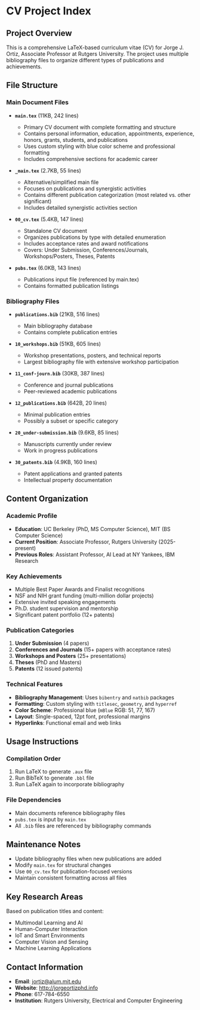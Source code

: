 # CV Project Index

## Project Overview
This is a comprehensive LaTeX-based curriculum vitae (CV) for Jorge J. Ortiz, Associate Professor at Rutgers University. The project uses multiple bibliography files to organize different types of publications and achievements.

## File Structure

### Main Document Files
- **`main.tex`** (11KB, 242 lines)
  - Primary CV document with complete formatting and structure
  - Contains personal information, education, appointments, experience, honors, grants, students, and publications
  - Uses custom styling with blue color scheme and professional formatting
  - Includes comprehensive sections for academic career

- **`_main.tex`** (2.7KB, 55 lines)
  - Alternative/simplified main file
  - Focuses on publications and synergistic activities
  - Contains different publication categorization (most related vs. other significant)
  - Includes detailed synergistic activities section

- **`00_cv.tex`** (5.4KB, 147 lines)
  - Standalone CV document
  - Organizes publications by type with detailed enumeration
  - Includes acceptance rates and award notifications
  - Covers: Under Submission, Conferences/Journals, Workshops/Posters, Theses, Patents

- **`pubs.tex`** (6.0KB, 143 lines)
  - Publications input file (referenced by main.tex)
  - Contains formatted publication listings

### Bibliography Files
- **`publications.bib`** (21KB, 516 lines)
  - Main bibliography database
  - Contains complete publication entries

- **`10_workshops.bib`** (51KB, 605 lines)
  - Workshop presentations, posters, and technical reports
  - Largest bibliography file with extensive workshop participation

- **`11_conf-journ.bib`** (30KB, 387 lines)
  - Conference and journal publications
  - Peer-reviewed academic publications

- **`12_publications.bib`** (642B, 20 lines)
  - Minimal publication entries
  - Possibly a subset or specific category

- **`20_under-submission.bib`** (9.6KB, 85 lines)
  - Manuscripts currently under review
  - Work in progress publications

- **`30_patents.bib`** (4.9KB, 160 lines)
  - Patent applications and granted patents
  - Intellectual property documentation

## Content Organization

### Academic Profile
- **Education**: UC Berkeley (PhD, MS Computer Science), MIT (BS Computer Science)
- **Current Position**: Associate Professor, Rutgers University (2025-present)
- **Previous Roles**: Assistant Professor, AI Lead at NY Yankees, IBM Research

### Key Achievements
- Multiple Best Paper Awards and Finalist recognitions
- NSF and NIH grant funding (multi-million dollar projects)
- Extensive invited speaking engagements
- Ph.D. student supervision and mentorship
- Significant patent portfolio (12+ patents)

### Publication Categories
1. **Under Submission** (4 papers)
2. **Conferences and Journals** (15+ papers with acceptance rates)
3. **Workshops and Posters** (25+ presentations)
4. **Theses** (PhD and Masters)
5. **Patents** (12 issued patents)

### Technical Features
- **Bibliography Management**: Uses `bibentry` and `natbib` packages
- **Formatting**: Custom styling with `titlesec`, `geometry`, and `hyperref`
- **Color Scheme**: Professional blue (`mBlue` RGB: 51, 77, 167)
- **Layout**: Single-spaced, 12pt font, professional margins
- **Hyperlinks**: Functional email and web links

## Usage Instructions

### Compilation Order
1. Run LaTeX to generate `.aux` file
2. Run BibTeX to generate `.bbl` file
3. Run LaTeX again to incorporate bibliography

### File Dependencies
- Main documents reference bibliography files
- `pubs.tex` is input by `main.tex`
- All `.bib` files are referenced by bibliography commands

## Maintenance Notes
- Update bibliography files when new publications are added
- Modify `main.tex` for structural changes
- Use `00_cv.tex` for publication-focused versions
- Maintain consistent formatting across all files

## Key Research Areas
Based on publication titles and content:
- Multimodal Learning and AI
- Human-Computer Interaction
- IoT and Smart Environments
- Computer Vision and Sensing
- Machine Learning Applications

## Contact Information
- **Email**: jortiz@alum.mit.edu
- **Website**: http://jorgeortizphd.info
- **Phone**: 617-784-6550
- **Institution**: Rutgers University, Electrical and Computer Engineering 
